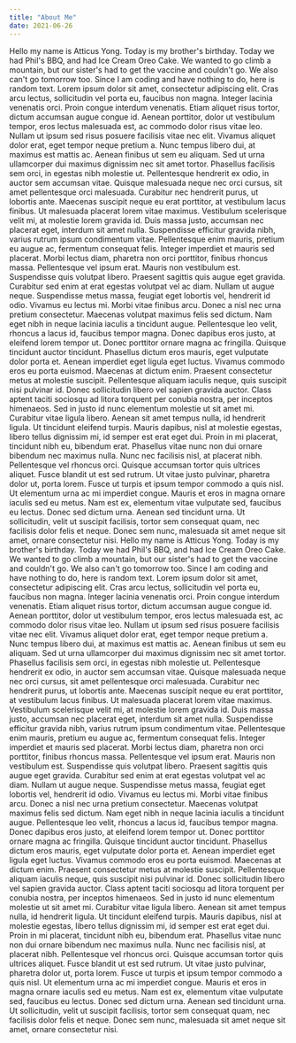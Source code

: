 ```yaml
---
title: "About Me"
date: 2021-06-26
---
```


Hello my name is Atticus Yong. Today is my brother's birthday. Today we had Phil's BBQ, and had Ice Cream Oreo Cake. 
We wanted to go climb a mountain, but our sister's had to get the vaccine and couldn't go. We also can't go tomorrow too. 
Since I am coding and have nothing to do, here is random text.
Lorem ipsum dolor sit amet, consectetur adipiscing elit. Cras arcu lectus, sollicitudin vel porta eu, faucibus non magna.
Integer lacinia venenatis orci. Proin congue interdum venenatis. Etiam aliquet risus tortor, dictum accumsan augue congue id. 
Aenean porttitor, dolor ut vestibulum tempor, eros lectus malesuada est, ac commodo dolor risus vitae leo. Nullam ut ipsum sed risus posuere facilisis vitae nec elit. 
Vivamus aliquet dolor erat, eget tempor neque pretium a. Nunc tempus libero dui, at maximus est mattis ac. Aenean finibus ut sem eu aliquam. 
Sed ut urna ullamcorper dui maximus dignissim nec sit amet tortor. Phasellus facilisis sem orci, in egestas nibh molestie ut. 
Pellentesque hendrerit ex odio, in auctor sem accumsan vitae. Quisque malesuada neque nec orci cursus, sit amet pellentesque orci malesuada. 
Curabitur nec hendrerit purus, ut lobortis ante. Maecenas suscipit neque eu erat porttitor, at vestibulum lacus finibus.
Ut malesuada placerat lorem vitae maximus. Vestibulum scelerisque velit mi, at molestie lorem gravida id. 
Duis massa justo, accumsan nec placerat eget, interdum sit amet nulla. Suspendisse efficitur gravida nibh, varius rutrum ipsum condimentum vitae.
Pellentesque enim mauris, pretium eu augue ac, fermentum consequat felis. Integer imperdiet et mauris sed placerat.
Morbi lectus diam, pharetra non orci porttitor, finibus rhoncus massa. Pellentesque vel ipsum erat. Mauris non vestibulum est. Suspendisse quis volutpat libero. 
Praesent sagittis quis augue eget gravida. Curabitur sed enim at erat egestas volutpat vel ac diam. Nullam ut augue neque. 
Suspendisse metus massa, feugiat eget lobortis vel, hendrerit id odio. Vivamus eu lectus mi. Morbi vitae finibus arcu.
Donec a nisl nec urna pretium consectetur. Maecenas volutpat maximus felis sed dictum. Nam eget nibh in neque lacinia iaculis a tincidunt augue. 
Pellentesque leo velit, rhoncus a lacus id, faucibus tempor magna. Donec dapibus eros justo, at eleifend lorem tempor ut. 
Donec porttitor ornare magna ac fringilla. Quisque tincidunt auctor tincidunt. Phasellus dictum eros mauris, eget vulputate dolor porta et. 
Aenean imperdiet eget ligula eget luctus. Vivamus commodo eros eu porta euismod. Maecenas at dictum enim.
Praesent consectetur metus at molestie suscipit. Pellentesque aliquam iaculis neque, quis suscipit nisi pulvinar id. Donec sollicitudin libero vel sapien gravida auctor. 
Class aptent taciti sociosqu ad litora torquent per conubia nostra, per inceptos himenaeos. Sed in justo id nunc elementum molestie ut sit amet mi. 
Curabitur vitae ligula libero. Aenean sit amet tempus nulla, id hendrerit ligula. Ut tincidunt eleifend turpis. 
Mauris dapibus, nisl at molestie egestas, libero tellus dignissim mi, id semper est erat eget dui. Proin in mi placerat, tincidunt nibh eu, bibendum erat. 
Phasellus vitae nunc non dui ornare bibendum nec maximus nulla. Nunc nec facilisis nisl, at placerat nibh. Pellentesque vel rhoncus orci. 
Quisque accumsan tortor quis ultrices aliquet.
Fusce blandit ut est sed rutrum. Ut vitae justo pulvinar, pharetra dolor ut, porta lorem. Fusce ut turpis et ipsum tempor commodo a quis nisl. Ut elementum urna ac mi imperdiet congue. Mauris et eros in magna ornare iaculis sed eu metus. Nam est ex, elementum vitae vulputate sed, faucibus eu lectus. Donec sed dictum urna. Aenean sed tincidunt urna. Ut sollicitudin, velit ut suscipit facilisis, tortor sem consequat quam, nec facilisis dolor felis et neque. Donec sem nunc, malesuada sit amet neque sit amet, ornare consectetur nisi.
Hello my name is Atticus Yong. Today is my brother's birthday. Today we had Phil's BBQ, and had Ice Cream Oreo Cake. 
We wanted to go climb a mountain, but our sister's had to get the vaccine and couldn't go. We also can't go tomorrow too. 
Since I am coding and have nothing to do, here is random text.
Lorem ipsum dolor sit amet, consectetur adipiscing elit. Cras arcu lectus, sollicitudin vel porta eu, faucibus non magna.
Integer lacinia venenatis orci. Proin congue interdum venenatis. Etiam aliquet risus tortor, dictum accumsan augue congue id. 
Aenean porttitor, dolor ut vestibulum tempor, eros lectus malesuada est, ac commodo dolor risus vitae leo. Nullam ut ipsum sed risus posuere facilisis vitae nec elit. 
Vivamus aliquet dolor erat, eget tempor neque pretium a. Nunc tempus libero dui, at maximus est mattis ac. Aenean finibus ut sem eu aliquam. 
Sed ut urna ullamcorper dui maximus dignissim nec sit amet tortor. Phasellus facilisis sem orci, in egestas nibh molestie ut. 
Pellentesque hendrerit ex odio, in auctor sem accumsan vitae. Quisque malesuada neque nec orci cursus, sit amet pellentesque orci malesuada. 
Curabitur nec hendrerit purus, ut lobortis ante. Maecenas suscipit neque eu erat porttitor, at vestibulum lacus finibus.
Ut malesuada placerat lorem vitae maximus. Vestibulum scelerisque velit mi, at molestie lorem gravida id. 
Duis massa justo, accumsan nec placerat eget, interdum sit amet nulla. Suspendisse efficitur gravida nibh, varius rutrum ipsum condimentum vitae.
Pellentesque enim mauris, pretium eu augue ac, fermentum consequat felis. Integer imperdiet et mauris sed placerat.
Morbi lectus diam, pharetra non orci porttitor, finibus rhoncus massa. Pellentesque vel ipsum erat. Mauris non vestibulum est. Suspendisse quis volutpat libero. 
Praesent sagittis quis augue eget gravida. Curabitur sed enim at erat egestas volutpat vel ac diam. Nullam ut augue neque. 
Suspendisse metus massa, feugiat eget lobortis vel, hendrerit id odio. Vivamus eu lectus mi. Morbi vitae finibus arcu.
Donec a nisl nec urna pretium consectetur. Maecenas volutpat maximus felis sed dictum. Nam eget nibh in neque lacinia iaculis a tincidunt augue. 
Pellentesque leo velit, rhoncus a lacus id, faucibus tempor magna. Donec dapibus eros justo, at eleifend lorem tempor ut. 
Donec porttitor ornare magna ac fringilla. Quisque tincidunt auctor tincidunt. Phasellus dictum eros mauris, eget vulputate dolor porta et. 
Aenean imperdiet eget ligula eget luctus. Vivamus commodo eros eu porta euismod. Maecenas at dictum enim.
Praesent consectetur metus at molestie suscipit. Pellentesque aliquam iaculis neque, quis suscipit nisi pulvinar id. Donec sollicitudin libero vel sapien gravida auctor. 
Class aptent taciti sociosqu ad litora torquent per conubia nostra, per inceptos himenaeos. Sed in justo id nunc elementum molestie ut sit amet mi. 
Curabitur vitae ligula libero. Aenean sit amet tempus nulla, id hendrerit ligula. Ut tincidunt eleifend turpis. 
Mauris dapibus, nisl at molestie egestas, libero tellus dignissim mi, id semper est erat eget dui. Proin in mi placerat, tincidunt nibh eu, bibendum erat. 
Phasellus vitae nunc non dui ornare bibendum nec maximus nulla. Nunc nec facilisis nisl, at placerat nibh. Pellentesque vel rhoncus orci. 
Quisque accumsan tortor quis ultrices aliquet.
Fusce blandit ut est sed rutrum. Ut vitae justo pulvinar, pharetra dolor ut, porta lorem. Fusce ut turpis et ipsum tempor commodo a quis nisl.
Ut elementum urna ac mi imperdiet congue. Mauris et eros in magna ornare iaculis sed eu metus. Nam est ex, elementum vitae vulputate sed, faucibus eu lectus.
Donec sed dictum urna. Aenean sed tincidunt urna. Ut sollicitudin, velit ut suscipit facilisis, tortor sem consequat quam, nec facilisis dolor felis et neque.
Donec sem nunc, malesuada sit amet neque sit amet, ornare consectetur nisi.
